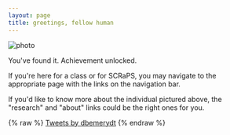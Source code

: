 ```yaml
---
layout: page
title: greetings, fellow human 
---
```


![photo](https://uvm.edu/~bfemery/rasputitsa.png)

You've found it. Achievement unlocked. 

If you're here for a class or for SCRaPS, you may navigate to the appropriate page with the links on the navigation bar. 

If you'd like to know more about the individual pictured above, the "research" and "about" links could be the right ones for you.

{% raw %}
<a class="twitter-timeline" href="https://twitter.com/dbemerydt?ref_src=twsrc%5Etfw">Tweets by dbemerydt</a> <script async src="https://platform.twitter.com/widgets.js" charset="utf-8"></script>
{% endraw %}
